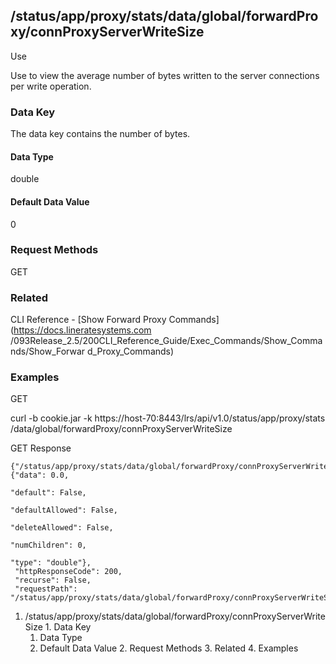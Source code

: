 ## /status/app/proxy/stats/data/global/forwardProxy/connProxyServerWriteSize

Use

Use to view the average number of bytes written to the server connections per
write operation.

### Data Key

The data key contains the number of bytes.

#### Data Type

double

#### Default Data Value

0

### Request Methods

GET

### Related

CLI Reference - [Show Forward Proxy Commands](https://docs.lineratesystems.com
/093Release_2.5/200CLI_Reference_Guide/Exec_Commands/Show_Commands/Show_Forwar
d_Proxy_Commands)

### Examples

GET

curl -b cookie.jar -k https://host-70:8443/lrs/api/v1.0/status/app/proxy/stats
/data/global/forwardProxy/connProxyServerWriteSize

GET Response

    
    {"/status/app/proxy/stats/data/global/forwardProxy/connProxyServerWriteSize": {"data": 0.0,
                                                                                    "default": False,
                                                                                    "defaultAllowed": False,
                                                                                    "deleteAllowed": False,
                                                                                    "numChildren": 0,
                                                                                    "type": "double"},
     "httpResponseCode": 200,
     "recurse": False,
     "requestPath": "/status/app/proxy/stats/data/global/forwardProxy/connProxyServerWriteSize"}
    

  1. /status/app/proxy/stats/data/global/forwardProxy/connProxyServerWriteSize
    1. Data Key
      1. Data Type
      2. Default Data Value
    2. Request Methods
    3. Related
    4. Examples


